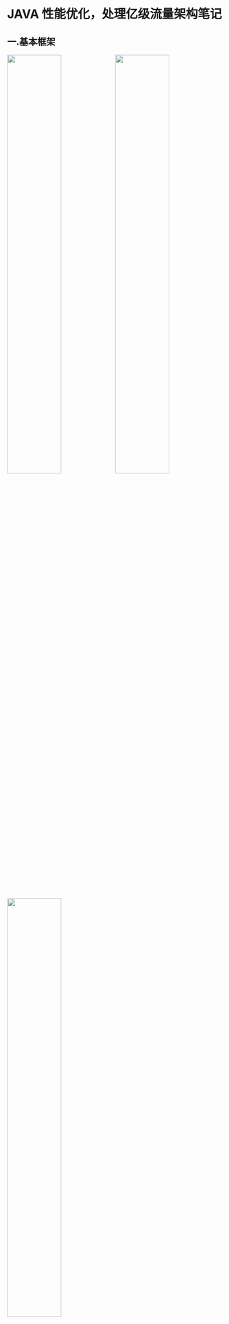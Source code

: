 #  JAVA 性能优化，处理亿级流量架构笔记

## 一.基本框架

<img src="/Users/hptg/Documents/Project/Java/High_Concurrency_Solution/Resource/image-20191107193530836.png" width="50%"/><img src="/Users/hptg/Documents/Project/Java/High_Concurrency_Solution/Resource/5d5181520001c34019201080.jpg" width="50%"/>

<img src="/Users/hptg/Documents/Project/Java/High_Concurrency_Solution/Resource/image-20191107200051139.png" width="50%"/>



## 二. 压力测试

#### 发现并发容量问题

server端并发线程数上不去。

用性能压力测试来发现系统的瓶颈（有可能是数据库，有可能是写了什么代码拖慢了性能，也有可能是配置问题），**发现容量问题**，目前来说**50**个并发已经是瓶颈了，通常来说这是server端的configuration的问题

解决方法：

1.  **Spring-configuration-metadata.json** （ 2.0.5.RELEASE/spring-boot-autoconfigure-2.0.5.RELEASE.jar!/META-INF/spring-configuration-metadata.json）

    定位到：

    ```json
    {
    	"sourceType": "org.springframework.boot.autoconfigure.web.ServerProperties$Tomcat",
    	"defaultValue": 200, ===> defaultValue 默认200，可以增加到2000或更大
      "name": "server.tomcat.max-threads",
      "description": "Maximum number of worker threads.",
      "type": "java.lang.Integer"
    }
    ```

    所以，默认内嵌Tomact配置

    *   **server.tomcat.accept-count：等待队列长度，默认100**
    *   **server.tomcat.mac-connections：最大可连接数，默认10000**
    *   **server.tomcat.max-threads：最大工作线程数，默认200**
    *   **server.tomat.min-spare-threads：最小工作线程数，默认10**

    默认配置下，连接超过10000后出现拒绝连接情况

    默认配置下，触发的请求超过200+100后拒绝处理，所以服务端上线前一定要改配置，具体更改的方法：

    ```json
    // 在application.properties中：
    server.tomcat.accept-count = 1000
    server.tomcat.max-threads = 800 （4核8G的经验配置）
    server.tomat.min-spare-threads = 100
    ```

2.  **定制化内嵌Tomcat开发，优化keepAlive**

    **为什么要定制Tomcat？**如果没有对keepAlive进行一些限制
    
    *   会增加废连接（如果服务端单纯挂着而不进行一些操作）
    *   成为攻击对象，DDOS，恶意者对keepAlive连接无脑发送一些包
    
    **什么是keepAlive？**客户端向server发送http请求的时候，若带上keepAlive的请求头，则表明client希望和server建立keepAlive的连接**（long pull request）**，实现复用连接的目的，用以解决每次http request无状态连接完成后都要断开再连接所产生的耗时问题。
    
*   keepAliveTimeOut：多少毫秒后若客户端不响应，则断开keepalive连接
  
    *   maxKeepAliveRequests：对应的这个keepalive，多少次请求后，keepalive断开失效
    
    使用**WebServerFactoryCustomizer<ConfigurableServletWebServerFactory>**定制化内嵌Tomcat配置（SpringBoot提供的Class）
    
    ```java
    //当Spring容器内没有TomcatEmbeddedServletContainerFactory这个bean时，会吧此bean加载进spring容器中
    @Component
    public class WebServerConfiguration implements WebServerFactoryCustomizer<ConfigurableWebServerFactory> {
        @Override
        public void customize(ConfigurableWebServerFactory configurableWebServerFactory) {
            //使用对应工厂类提供给我们的接口定制化我们的tomcat connector
            ((TomcatServletWebServerFactory) configurableWebServerFactory).addConnectorCustomizers(new TomcatConnectorCustomizer() {
                @Override
                public void customize(Connector connector) {
                    Http11NioProtocol protocol = (Http11NioProtocol) connector.getProtocolHandler();
                    //定制化keepalivetimeout,设置30秒内没有请求则服务端自动断开keepalive链接
                    protocol.setKeepAliveTimeout(30000);
                    //当客户端发送超过10000个请求则自动断开keepalive链接
                    protocol.setMaxKeepAliveRequests(10000);
                }
            });
        }
    }
    ```
    
    优点：
    
    *   允许修改除了application.properties暴露出来的**properties**之外的其他的配置
    
3.  **容量问题，响应时间变长TPS上不去**

  单Web容器上限

  *   线程数量：4核cpu 8G内存单进程调度线程数**800-1000**以上后，即花费巨大的时间在CPU调度上**（content switch）**
  *   等待队列长度：队列做缓冲池用，但也不能无限长，消耗内存，出队入队也消耗cpu

  这部分有关Mysql插入或查询事务优化的问题，下面会讲。

    


## 三. 分布式扩展（接触分布式）

单机容量问题，**水平扩展**方案引入

*   nginx反向代理负载均衡
*   分布式会话管理
*   使用redis实现分布式会话存储

**⚠️Nginx 反向代理负载均衡**

**首先，你要有钱，要能买相同的多台服务器（假设买了四台，三台部署jar包一台部署nginx反向代理）**。

搭建分布式server的方式：

1.  **搭建分布服务器**

*   在阿里云买四台机器，二台用于分布server，一台用于分布Mysql，一台用于装载nginx

*   开放Mysql的远程端口，修改所有server datasource url to that ip address:

    ```json
    spring.datasource.url=jdbc:mysql://(mysql所处在机器的IP Address):3306/miaosha?...配置
    ```

*   数据库安全性：不是只要是个用户名和密码就可以连接上来，这样安全性太差了，要指定ip才能访问数据库（ip白名单）

    ```sql
    grant all priviledges on *.*(任何一个域名的用户) to root@'%'（访问root账号并且给予所有权限） identified by "root"
    
    flush privileges; (手动flush)
    ```

*   启动server1和server2的Tomcat

    

2.  **Nginx负载均衡配置**

  * 使用nginx作为web服务器
  * 使用nginx作为动静分离服务器
  * 使用nginx作为**反响代理**服务器
  
  先看一张图：
  
  ![image-20191109143618951](/Users/hptg/Documents/Project/Java/High_Concurrency_Solution/Resource/image-20191109143618951.png)
  
  **nginx 什么时候反向代理的操作是代理到server，而什么时候又是代理到本地磁盘？**
  
  *   URL规则： 若user访问的是miaoshaserver/resources ===> 访问本地磁盘，若不是，则反向代理到server
  
3.  **部署Nginx OpenResty(OpenResty是单独下载的)，部署静态资源（resource）**

  *   **OpenResty** is a dynamic web platform based on NGINX and LuaJIT
  
  *   OpenResty 的文件结构：    
    
      *   在nginx的文件夹中，有config，html（可以把前端的东西放到这里来），sbin(nginx的命令)
      
  *   启动nginx（openresty)
  
      ```shell
      sbin/nginx -c conf/nginx.conf
      Mac下：/usr/local/Cellar/openresty/
      ```
  
      

**没钱，**可以一台机器创建多个虚拟机，具体方法是使用Vagrant 或者 Docker Machine（待研究）

https://kiwenlau.com/2016/07/03/vagrant-vm-cluster/

多个docker：https://juejin.im/post/5cdf983451882526015c3e06



**⚠️前端资源部署**

将前端文件上传至

```shell
/usr/local/Cellar/openresty/nginx/html
```



**⚠️前端资源路由**

这个我没有搞懂，配置 **nginx.conf**

* 当url访问的是resources静态资源的时候：

  ```nginx
  server {
    前面的省略...
    location /resources/ {
      alias /usr/local/openresty/nginx/html/resources/;
      index index.html index.html
    }
  }
  ```

  然后将`/usr/local/openresty/nginx/html/`下的东西全部copy到`/usr/local/openresty/nginx/html/re sources`下，输入**{ip}/resources/getotp.html**就会找到`resources`下面的**getotp.html**



⚠️**配置nginx反向代理，nginx动静分离服务器**

* location节点path特点resources：静态资源路径

* location节点其他路径：动态资源用。

* nginx做反向代理服务器

  * 设置upstream server

    ```nginx
    upstream backend_server {
      server {ip地址1} weight=1;
      server {ip地址2} weight=1;
    }
    ```

  * 设置动态请求location为proxy pass路径

    ```nginx
    location / {
      proxy_pass http://backend_server;
      proxy_set_header Host $http_hosti:$proxy_port;
      proxy_set_header X-Real-IP $remote_addr;
      proxy_set_header X-Forwarded-For $proxy_add_x_forwarded_for;
    }
    ```

    然后`sbin/nginx -s reload`重新加载配置

  * 开启**tomcat access log**验证

    ```shell
    cd //var/www/miaosha/
    mkdir tomcat
    chmod -R 777 tomcat/
    vim application.properties
    ```

    然后

    ```properties
    server.tomcat.accesslog.enabled=true
    server.tomcat.accesslog.directory=/var/www/miaosha/tomcat
    // 指定Tomcat的日志格式
    server.tomcat.accesslog.pattern=%h %l %u %t "%r" %s %b %D 
    ```

    **%h：**remote host name，远端请求的ip地址

    **%l：**remote logical user name from identity

    **%u：**远端主机的user

    **%t：**处理时长

    **%r：**请求url

    **%s：**http请求返回状态码

    **%b：**请求response的大小

    **%D：**处理请求的时长

    然后`./deploy.sh &`和刷新页面就能看到log了



⚠️**分布式扩展后的性能压测**

直接对mysql的压力，可以分散到对两个miaosha.jar server的压力，相当于一个显卡跑游戏和两个显卡跑游戏的区别

设置nginx服务器和miaosha.jar服务器的keepAlive状态（不设置的话一直是短链接状态），修改nginx的配置

```nginx
upstream backend_server {
  server {ip地址1} weight=1;
  server {ip地址2} weight=1;
  增加：keepalive 30;（30秒keepAlive）
}

location / {
  增加：
  proxy_http_version 1.1;(因为默认是1.0没有keepAlive)
  proxy_set_header Connection "";（同样，字符段为空的话默认keepAlive）
}
```



⚠️**nginx高性能原因**

* epoll多路复用（这个再看看其他的知识吧）

  * java bio模式，阻塞进程式
  * linux select模型，变更触发轮训查找，有1024数量上限
  * epoll模型，变更出发回调直接读取，理论上无上限

* master worker进程模式

  ![image-20200330015014570](/Users/hptg/Documents/Project/Java/High_Concurrency_Solution/Resource/image-20200330015014570.png)

  ```shell
  0 12668     1   0 12:57PM ??         0:00.00 nginx: master process sbin/nginx -c config/nginx.conf
  -2 12669 12668   0 12:57PM ??         0:00.05 nginx: worker process
  501 13276  6975   0  1:52AM ttys002    0:00.00 grep --color=auto --exclude-dir=.bzr --exclude-dir=CVS --exclude-dir=.git --exclude-dir=.hg --exclude-dir=.svn --exclude-dir=.idea --exclude-dir=.tox nginx
  ```

  如上，父子进程，master进程可以管理对应worker进程的内存空间，权限很大

  **这部分待补充，太多知识点**

  

* 协程（Coroutine）机制

  * 依附于线程的内存模型，切换开销小
  * 遇阻塞及归还执行权，代码同步
  * 无需加锁



⚠️**分布式会话课题引入**

**会话（session）管理**

* **基于cookie传输sessionid：java tomcat容器session实现**（缺点，移动端开发的过程会把Webview中的cookie给禁用）

  当call：{ip}:8090/item/get?id=6的时候，在Request Headers中，会有

  ```xml
  Cookie: SESSION=mdflanmfksnflf(一个字符串); JESSIONID=8932nj1n23(又一个字符串)
  ```

  **JESSIONID** 是Tomcat所返回的一个内置Cookie的标识

* **基于token传输类似sessionid：java代码session实现**

  但是这样做会有一个问题，通过nginx分配的两个miaosha.jar，分别有两个sessionId，所以每一次的请求不能保证到达同一个server，这样sessionId会不一样。

**Redis分布式会话管理机制**

前言：以上的基于Tomcat的是**不能**满足分布式的会话**管理（验证用户是否登陆的请求）**，因为单体会话session的管理方式是基于Tomcat的内存来实现的，所以我们要用Redis

* **基于cookie传输sessionid：java tomcat容器session实现迁移到redis**

  * **Redis分布式会话实现**

    1. 引入redis的jar包

    2. 配置configuration

       ```java
       @Component
       @EnableRedisHttpSession(maxInactiveIntervalInSeconds = 3600)
       public class RedisConfig {}
       
       对应当用户登陆的时候Session存入Redis的行为
       this.httpServletRequest.getSession().setAttribute("IS_LOGIN",true);
       this.httpServletRequest.getSession().setAttribute("LOGIN_USER",userModel);
       ```

    3. 安装redis

    4. 配置springboot对redis的依赖

       ```properties
       spring.redis.host=127.0.0.1
       spring.redis.port=6379
       spring.redis.database=10
       spring.redis.password=......
       ```

* **基于token传输类似sessionid：java代码session实现迁移到redis**

  * ```java
    //生成登录凭证token，UUID
    String uuidToken = UUID.randomUUID().toString();
    uuidToken = uuidToken.replace("-","");
    //建立token和用户登陆态之间的联系
    (RedisTemplate)redisTemplate.opsForValue().set(uuidToken, userModel);
    (RedisTemplate)redisTemplate.expire(uuidToken,1,TimeUnit.HOURS);
    //下发token
    return CommonReturnType.create(uuidToken);
    ```

    这样，当用户登陆的时候，这个**Token**就会随着**response body**返回给前端

    

## 四. 查询性能优化技术之多级缓存

**⚠️缓存设计：**

* 用快速存取设备，用内存
* 将缓存推到离用户最近的地方
* 脏缓存清理

**⚠️多级缓存**

* redis缓存
* 热点内存本地缓存
* nginx proxy cache缓存
* nginx lua 缓存

**⚠️Redis缓存**

先来看一下如果Redis加进来，整体框架会变成怎样：

![image-20200405185341757](/Users/hptg/Documents/Project/Java/High_Concurrency_Solution/Resource/image-20200405185341757.png)

* **单机版**

  所有的存储操作都在这台对应的redis上面，和mysql是运行在一个机器的

  弊端：

  1. 如果这个故障了，那么所有的业务操作都会block，都会受到影响
  2. 单机版的redis有容量的上限

* **sentianl**哨兵版（长连接版）

  <img src="/Users/hptg/Documents/Project/Java/High_Concurrency_Solution/Resource/5d6cccac0001840c19201080.jpeg" width="90%" />

  * 集群**cluster**模式

    <img src="/Users/hptg/Documents/Project/Java/High_Concurrency_Solution/Resource/5d6ccef9000185db19201080.jpeg" width="50%"/>

  上代码：（商品详情动态内容的）

  ```java
  ItemController.java （ItemController要实现Serializable）
  @Autowired
  private RedisTemplate redisTemplate;
  
  //商品详情页浏览
  @RequestMapping(value = "/get",method = {RequestMethod.GET})
  @ResponseBody
  public CommonReturnType getItem(@RequestParam(name = "id")Integer id){
  	ItemModel itemModel = null;
  	//先取本地缓存
  	itemModel = (ItemModel) cacheService.getFromCommonCache("item_"+id);
  	if(itemModel == null){
  		//根据商品的id到redis内获取
  		itemModel = (ItemModel) redisTemplate.opsForValue().get("item_"+id);
  		//若redis内不存在对应的itemModel,则访问下游service
      if(itemModel == null){
      	itemModel = itemService.getItemById(id);
        //设置itemModel到redis内
        redisTemplate.opsForValue().set("item_"+id,itemModel);
        redisTemplate.expire("item_"+id,10, TimeUnit.MINUTES);
      }
      //填充本地缓存
      cacheService.setCommonCache("item_"+id,itemModel);
  	}
  	ItemVO itemVO = convertVOFromModel(itemModel);
  	return CommonReturnType.create(itemVO);
  }
  ```

  以上代码的**作用**：当访问具体一个item的时候（**...url/items/get?id=6**）,如果redis没有这个key（item id），则加入这个item id序列化后的值和对应的item as value到redis（一个string值和一个json值），以及加上一个过期时间。这样，在这个过期时间之内，我们不用反复的去访问mysql数据库。（**从本地缓存或者redis key对应的序列化java value中拿**）

  但是以上代码的**问题**：序列化后的key和value，**太乱了（乱码）**，不利于以后调试

  **解决办法**：重新改造**Redis Template**

  ```java
  @Component
  @EnableRedisHttpSession(maxInactiveIntervalInSeconds = 3600)
  public class RedisConfig {
  	@Bean
  	public RedisTemplate redisTemplate(RedisConnectionFactory redisConnectionFactory){
  		RedisTemplate redisTemplate = new RedisTemplate();
      redisTemplate.setConnectionFactory(redisConnectionFactory);
  		//首先解决key的序列化方式
      StringRedisSerializer stringRedisSerializer = new StringRedisSerializer();
      redisTemplate.setKeySerializer(stringRedisSerializer);
  		//解决value的序列化方式
      Jackson2JsonRedisSerializer jackson2JsonRedisSerializer = new Jackson2JsonRedisSerializer(Object.class);
      //扩展对应的JacksonToJson
  		ObjectMapper objectMapper =  new ObjectMapper();
      SimpleModule simpleModule = new SimpleModule();
      simpleModule.addSerializer(DateTime.class,new JodaDateTimeJsonSerializer());
      simpleModule.addDeserializer(DateTime.class,new JodaDateTimeJsonDeserializer());
      //1.enableDefaultTyping的好处是，序列化的value可以包含类class的信息
  		objectMapper.enableDefaultTyping(ObjectMapper.DefaultTyping.NON_FINAL);
  		//2.objectMapper注册一个dataModal
      objectMapper.registerModule(simpleModule);
  		jackson2JsonRedisSerializer.setObjectMapper(objectMapper);
  		redisTemplate.setValueSerializer(jackson2JsonRedisSerializer);
  		return redisTemplate;
    }
  }
  ```

  以及对DateTime的**序列化**以及去**序列化**

  ```java
  public class JodaDateTimeJsonSerializer extends JsonSerializer<DateTime> {
  	@Override
    public void serialize(DateTime dateTime, JsonGenerator jsonGenerator, SerializerProvider serializerProvider) throws IOException {
    	jsonGenerator.writeString(dateTime.toString("yyyy-MM-dd HH:mm:ss"));
  	}
  }
  
  public class JodaDateTimeJsonDeserializer extends JsonDeserializer<DateTime> {
  	@Override
    public DateTime deserialize(JsonParser jsonParser, DeserializationContext deserializationContext) throws IOException, JsonProcessingException {
    	String dateString =jsonParser.readValueAs(String.class);
      DateTimeFormatter formatter = DateTimeFormat.forPattern("yyyy-MM-dd HH:mm:ss");
  		return DateTime.parse(dateString,formatter);
  	}
  }
  ```

  这样放进redis的序列化数据就清爽多了

  

**⚠️本地热点缓存**

上一点，所有对Redis的存或者取都需要经过网络的IO到达Redis的server，并且更新Redis的状态，所以如果要更高的性能，本地热点缓存（第二级），见以下特点

* 热点数据（Java虚拟机JVM的缓存）
* 脏读不敏感：本地热点缓存在分布式的环境下，每台机器都有缓存的备份数据，而且清除每台机器的相同数据不容易
* 内存可控：本地热点缓存生命周期短

**Guava cache**

* 可控制的大小和超时时间
* 可配置的LRU （最少访问先被淘汰）策略
* 线程安全

上代码（封装Cache Server的组件来完成Guava的存和取）：

```java
@Service
public class CacheServiceImpl implements CacheService {
	private Cache<String,Object> commonCache = null;
  
	@PostConstruct //Bean加载的时候优先执行init的方法
  public void init(){
  	commonCache = CacheBuilder.newBuilder()
    //设置缓存容器的初始容量为10
    .initialCapacity(10)
    //设置缓存中最大可以存储100个KEY,超过100个之后会按照LRU的策略移除缓存项
    .maximumSize(100)
    //设置写缓存后多少秒过期
    .expireAfterWrite(60, TimeUnit.SECONDS).build();
	}
	@Override
  public void setCommonCache(String key, Object value) {
  	commonCache.put(key,value);
	}
  @Override
  public Object getFromCommonCache(String key) {
  	return commonCache.getIfPresent(key);
	}
}

然后在ItemController中：
@Autowired
private CacheService cacheService;
//商品详情页浏览
@RequestMapping(value = "/get",method = {RequestMethod.GET})
@ResponseBody
public CommonReturnType getItem(@RequestParam(name = "id")Integer id){
	ItemModel itemModel = null;
	//先取本地缓存
  itemModel = (ItemModel) cacheService.getFromCommonCache("item_"+id);
	if(itemModel == null){
  	//根据商品的id到redis内获取
    itemModel = (ItemModel) redisTemplate.opsForValue().get("item_"+id);
		//若redis内不存在对应的itemModel,则访问下游service
    if(itemModel == null){
    	itemModel = itemService.getItemById(id);
      //设置itemModel到redis内
      redisTemplate.opsForValue().set("item_"+id,itemModel);
      redisTemplate.expire("item_"+id,10, TimeUnit.MINUTES);
    }
    //填充本地缓存
    cacheService.setCommonCache("item_"+id,itemModel);
  }
  ItemVO itemVO = convertVOFromModel(itemModel);
  return CommonReturnType.create(itemVO);
}
```

**⚠️NGINX PROXY CACHE缓存实现**

就是缓存直接在Nginx上面做，绕过miaosha.jar

* Nginx 反向代理前置
* 依靠文件系统索引级的文件
*  依靠内存缓存文件地址

具体实现：**nginx.conf**

```nginx
#申明一个cache缓存节点的内容
proxy_cache_path /usr/local/openresty/nginx/tmp_cahce levels=1:2 keys_zone=tmp_cahce:100m inactive=7d max_size=10g;

location / {
  ...
  proxy_cache tmp_cahce;
  proxy_cache_key $uri;
  proxy_cache_valid 200 206 304 302 7d; ===> 只有在以下的状态码才缓存
}
```

* 地址
* levels=1:2 对应的一个文件的级别，在tmp_cache目录下，可以直接以get_item=6的id作为文件名，也可以做二级目录，将对应的url做一次hash，取最后一位做一个文件目录的索引，然后再取一位做第二级目录的索引，这样所有的文件可以分散到多个目录中，减少只有一级目录的一个寻址消耗（当所有文件都在一级目录下查找起来其实很费劲的）
* keys_zone=temp_cache 在nginx中，开了一个100m的内存空间来存储这个叫tmp_cache的keys_zone中的所有的keys
* inactive 文件可以存储7天
* max_size 最多存10G

**但是**，以上这么做会有一个问题，tps性能会提升，但是平均耗时会增加，虽然现在直接读的是nginx中的东西，没有访问miaosha.jar，但是读的其实是nginx本地磁盘的内容，而不是nginx内存中的内容，读SATA肯定是比读RAM要慢的。

**解决办法：**抛弃上面写的东西，**nginx lua原理**（新的开发缓存的方式）

协程的方式：优点是不用管异步的方式，可以以同步的方式来写代码

* lua协程机制

* nginx协程

  * nginx的每一个Worker进程都是在epoll或kqueue这种时间模型之上，封装成协程
    * 当某一个socket的据点接收到http request的操作的时候，这个epoll对应的socket就会被唤醒，唤醒之后就会获得socket对应的一个http的request的请求，这个时候nginx就会new出一个协程，这个协程就会处理http请求的完整生命周期，也就是处理url location的路由，access control的健全，string的反向代理等等的操作（具体自己百度）。在这些操作内，如果没有遇到IO阻塞的情况，那么这个协程处理完成后就会返回http response给epoll模型作为socket的wirte输出。
    * 假如遇到block的操作，如nginx反向代理到一个服务器，然后等待服务器的返回操作。这时协程会主动放弃执行权限，然后主动将跟后端反向代理服务器的一个socket的连接注册到epoll事件里，等待这个epoll事件被反向唤醒。
    * 一旦被唤醒，nginx的worker又回重新new一个协程出来做之后的事情
    * 因此，它的每一个操作都不会block对应的一个worker进程对应的操作，都是依赖于epoll自身的操作，看上去就是几个协程串行在一起。
  * 每一个请求都有一个协程进行处理
  * 即使ngx_lua需要运行Lua，相对C有一定的开销，但依旧能保证高并发能力

* nginx协程机制

  * nginx每个工作进程创建一个lua虚拟机
  * 工作进程内的所有协程共享同一个vm
  * 每个外部请求由一个lua协程处理，之间数据隔离
  * lua代码调用io等异步接口时，协程被挂起，上下文数据
  * 自动保存，不阻塞工作进程
  * io异步操作完成后还原协程上下文，代码继续执行

* nginx lua插载点

  ![image-20200407213102370](/Users/hptg/Documents/Project/Java/High_Concurrency_Solution/Resource/image-20200407213102370.png)

  * init_by_lua：系统启动时调用
  * init_worker_by_lua：worker进程启动时调用
  * set_by_lua：nginx变量用复杂lua return
  * rewrite_by_lua：权限验证阶段
  * content_by_lua：内容输出节点

  具体的实现（实战）：

  1. ```shell
     cd /usr/local/Cellar/openresty
     mkdir lua --> cd lua/
     vim init.lua ---> 然后编写点东西
     ```

  2. 修改nginx.conf

     ```nginx
     server {
       ...
       location /staticitem/get{
         default_type "text/html"
         content_by_lua_file ../lua/staticitem.lua
       }
     }
     ```

  3. ```lua
     staticite.lua
     ngx.say("") 
     ```

* OpenResty

  * OpenResty由Nginx核心加很多第三方模块组成，默认继集成了Lua开发环境，使得Nginx可以作为一个Web Server使用。
  * 借助于nginx的事件驱动模型和非阻塞IO，可以实现高性能的Web应用程序
  * OpenResty提供了大量组件如Mysql、Redis、Memcached等等，使在Nginx上开发Web应用更方便更简单

  实战：

  * shared dic：共享内存字典，所有worker进程进程可见，LRU淘汰

    **nginx.conf**

    ```nginx
    lua_shared_dict my_cache 128m;
    server {
      ...
      location /luaitem/get{
        default_type "application/json";
        content_by_lua_file ../lua/itemshared.lua;
      }
    }
    ```

    **itemsharedic.lua**

    ```lua
    function get_from_cache(key)
      local cache_ngx = ngx.shared.my_cache
      local value = cache_ngx:get(key)
      return value
    end
    
    function set_to_cahce(key, value, exptime)
      if not exptime then
        exptime = 0
      end
      local cache_ngx = ngx.shared.my_cache
      local succ,err,forcible = cache_ngx:set(key,value,exptime)
      return succ
    end
    
    local args = ngx.req.get_uri_args()
    local id = args["id"]
    local item_model = get_from_cache("item_"..id)
    if item_model == nil then
      local resp = ngx.location.capture("/item/get?id="..id)
      item_model = resp.body
      set_to_cache("item_"..id.item_model,1*60)
    end
    ngx.say(item_model)
    ```

  * Openresty Redis支持

    为什么要Redis支持？因为要兼顾更新机制和容量问题，读redis的好处，见图

    <img src="/Users/hptg/Documents/Project/Java/High_Concurrency_Solution/Resource/5d6e21a4000140a019201080.jpeg" width="80%"/>

    实现：

    1. 打开openresty对redis访问的支持和脚本编写

       **itemredis.lua**

       ```lua
       local args = ngx.req.get_uri_args()
       local id = args["id"]
       local redis = require "rest.redis"
       local cache = redis:new()
       local ok,err = cache:connect("部署redis的服务器ip","6379")
       local item_model = cache:get("item_"..id)
       if item_model == ngx.null or item_model == nil then
         local resp = ngx.location.capture("/item/get?id="..id)
         item_model = resp.body
       end
       ngx.say(item_model)
       ```

    2. **Nginx.conf**

       ```nginx
       location /luaitem/get{
         content_by_lua_file ../lua/itemredis.lua ---> 修改文件
       }
       ```

       

协程机制：

* 依附于线程的内存模型，切换开销小
* 遇到阻塞及归还执行权，代码同步
* 无需加锁



## 五. 查询性能优化技术之页面静态化【动态请求加静态页面一同静态化】

**⚠️引入静态资源CDN：对H5（static），miaoshaserver/resources的优化**

* DNS用CNAME解析到源站	
* 回源缓存设置
* 强推失效

<img src="/Users/hptg/Documents/Project/Java/High_Concurrency_Solution/Resource/5d75de4d0001b7c219201080.jpeg" width="50%"/><img src="/Users/hptg/Documents/Project/Java/High_Concurrency_Solution/Resource/image-20200411015539297.png" width="50%"/>

**回源缓存的一些设置**

cache control响应头（在Response Headers），作用：服务端用来告诉客户端，这个HTTP Response，客户端可不可以缓存，和以什么样的策略去缓存，以下为cache-control后面接的值

* private：客户端可以缓存
* public：客户端和代理服务器都可以缓存
* max-age=xxx：缓存的内容将在xxx秒后失效
* no-cahe: 强制向服务端再验证一次
* no-store：不缓存请求的任何返回内容

见图：

![image-20200411021339518](/Users/hptg/Documents/Project/Java/High_Concurrency_Solution/Resource/image-20200411021339518.png)

有效性判断：

* **ETag**：资源唯一标识，请求资源的内容做一个MD5等等Hash化生成一个ETag的唯一标识，在第一次返回这个内容当中，加上这个ETag的唯一标识，一起返回给浏览器，浏览器会存储下来，下一次的客户端请求就连同这个ETag一起发回给服务器做验证，服务端会把这个ETag和本地的ETag内容作一个比较，若比较是一致的，返回**Http Status** **304（not modify）**，表明这个服务是有效的，直接使用缓存的即可。
* **If-None-Match**：客户端发送的匹配ETag标识符
* **Last-modified**：资源最后被修改的时间
* **If-Modified-Since**：客户端发送的匹配资源最后修改时间的标识符

![image-20200411022857328](/Users/hptg/Documents/Project/Java/High_Concurrency_Solution/Resource/image-20200411022857328.png)

浏览器三种刷新方式

* 回车刷新或a链接：看cache-control对应的max-age是否仍然有效，有效则直接from cache，若cahce-control中为no-cache，则进入缓存协商逻辑
* F5刷新：去掉cache-control中的max-age或直接设置max-age为0，然后进入缓存协商逻辑
* 强制刷新：去掉cache-control和协商头，强制刷新
* 协商机制，比较Last-modified和ETag到服务端，若服务端判断没变化则304不返回数据，否则200返回数据

**⚠️CDN自定义缓存策略**

* 可自定义目录过期时间
* 可自定义后缀名过期时间
* 可自定义对应权重
* 可通过界面或qpi强制cdn对应目录刷新（非保成功）

![image-20200411024857632](/Users/hptg/Documents/Project/Java/High_Concurrency_Solution/Resource/image-20200411024857632.png)

**⚠️静态资源部署策略**

* css，js，img等元素使用带版本号部署，例如a.js?v=1.0，缺点：不便利，且维护困难
* css，js，img等元素使用带摘要部署，例如a.js?v=45edw，缺点：存在先部署html还是先部署资源的覆盖问题
*  css，js，img等元素使用摘要做文件名部署，例如45edw.js，新老版本并存且可回滚，资源部署完成后再部署html
* 对应静态资源保持生命周期内不会变，max-age可设置的很长，无视失效更新周期
* html文件设置no-cache或较短max age，以便于更新
* html文件仍然设置较长的max age，依靠动态的获取版本号请求发送到后段，异步下载最新的版本号的html后展示渲染再前端
* 动态请求也可以静态化成json资源推到cdn上
* 依靠异步请求获取后段节点对应资源状态做紧急下架处理
* 可通过跑批紧急推送cdn内容以使其下架等操作

**⚠️全页面静态化**

* html，css，js静态资源cdn化
* js ajax动态请求cdn化
* 全页面静态化 

定义：在服务端完成html，css，甚至js的load渲染成纯html文件后直接以静态资源的方式部署到cdn上

**phantomjs**应用

* 无头浏览器，可以借助其模拟webkit js的执行
* 修改需要全页面静态化的实现，采用initView和hasInit方式防止多次初始化
* 编写对应轮讯生成内容方式
* 将全静态化页面生成后推送到CDN

代码实现：

```js
var page = require("webpage").create();
var fs = require("fs");
page.open("http://miaoshaserver/resources/getitem.html?id=6", function(status){

})
```



## 六. 交易性能优化技术之缓存库存【用缓存解决交易问题】

交易流程的优化前的**问题**

先用Jmeter压测进行交易时的**miaosha.jar**的压力和用Jmeter压测进行交易时的**数据库**的压力

```json 
{
  url: '/order/createorder?token=3e......',
	method: 'POST',
  Body：{itemId:6, amount: 1, promoId: 1}
}
```

可以发现，miaosha.jar所在应用服务器的耗用资源会比较多，但是没关系，因为这种服务器可以水平扩展。

数据库所在的服务器，虽然CPU的占用资源不高，但是压测平均耗时（数据IO操作）已经超过2秒了。

可能存在的问题：看代码

```java
@Override
@Transactional
public OrderModel createOrder(Integer userId, Integer itemId, Integer promoId, Integer amount) throws BusinessException {
	//1.校验下单状态,(1)下单的商品是否存在，(2)用户是否合法，(3)购买数量是否正确
  ItemModel itemModel = itemService.getItemById(itemId);
  if(itemModel == null){
    throw new BusinessException(EmBusinessError.PARAMETER_VALIDATION_ERROR,"商品信息不存在");
	}
  UserModel userModel = userService.getUserById(userId);
  if(userModel == null){
  	throw new BusinessException(EmBusinessError.PARAMETER_VALIDATION_ERROR,"用户信息不存在");
  }
  if(amount <= 0 || amount > 99){
  	throw new BusinessException(EmBusinessError.PARAMETER_VALIDATION_ERROR,"数量信息不正确");
  }
	//1.1校验活动信息
  if(promoId != null){
  	//(1)校验对应活动是否存在这个适用商品
    if(promoId.intValue() != itemModel.getPromoModel().getId()){
    	throw new BusinessException(EmBusinessError.PARAMETER_VALIDATION_ERROR,"活动信息不正确");
      //(2)校验活动是否正在进行中
    }else if(itemModel.getPromoModel().getStatus().intValue() != 2) {
    	throw new BusinessException(EmBusinessError.PARAMETER_VALIDATION_ERROR,"活动信息还未开始");
    }
  }
  //完成以上5条校验之后，其实已经向数据库发送了5条SQL
  //2.落单减库存
  boolean result = itemService.decreaseStock(itemId,amount);
  if(!result){
  	throw new BusinessException(EmBusinessError.STOCK_NOT_ENOUGH);
  }
  //3.订单入库
  OrderModel orderModel = new OrderModel();
  orderModel.setUserId(userId);
  orderModel.setItemId(itemId);
  orderModel.setAmount(amount);
  if(promoId != null){
  	orderModel.setItemPrice(itemModel.getPromoModel().getPromoItemPrice());
  }else{
  	orderModel.setItemPrice(itemModel.getPrice());
  }
  orderModel.setPromoId(promoId);
  orderModel.setOrderPrice(orderModel.getItemPrice().multiply(new BigDecimal(amount)));
	//3.1生成交易流水号,订单号
  orderModel.setId(generateOrderNo());
	OrderDO orderDO = convertFromOrderModel(orderModel);
  orderDOMapper.insertSelective(orderDO);
	//3.2加上商品的销量
  itemService.increaseSales(itemId,amount);
  //4.返回前端
  return orderModel;
}
```

根据以上的代码，目前完成这个function至少对数据库完成了6次的IO操作

![image-20200411151446721](/Users/hptg/Documents/Project/Java/High_Concurrency_Solution/Resource/image-20200411151446721.png)

**⚠️交易验证优化**

* 用户风控策略优化：策略**缓存**模型化
* 活动校验策略优化：引入活动发布流程，模型**缓存**化（预热），紧急下线能力

对以上的代码优化

```java
//1. 在ItemService中另外开一个Service，通过缓存获取用户validate
ItemModel getItemByIdInCache(Integer id) {
	ItemModel itemModel = (ItemModel)redisTemplate.opsForValue().get("item_validate_"+id);
  if(itemModel==null){
		itemModel = this.getItemById(id);
    // 若要是紧急下线活动直接在这里打上break
    redisTemplate.opsForValue().set("item_validate_"+id,itemModel);
    redisTemplate.expire("item_validate_"+id,10,TimeUnit.MINUTES);
  }
  return itemModel;
};

//2. 同样，在UserService中，另开一个接口，通过缓存获取用户对象
UserModel getUserByIdInCache(Integer id) {
  UserModel userModel = redisTemplate.opsForValue).get("user_validate_"+id);
  if(userModel == null){
    userModel = this.getUserById(id);
    redisTemplate.opsForValue().set("user_validate_"+id,userModel);
    redisTemplate.expire("user_validate_"+id,10,TimeUnit.MINUTES);
  }
  return userModel;
}


//2. 回到OrderService，就是上面那个代码，改进
public OrderModel createOrder(Integer userId, Integer itemId, Integer promoId, Integer amount, String stockLogId) throws BusinessException {
	//1.校验下单状态,下单的商品是否存在，用户是否合法，购买数量是否正确
  (改进)ItemModel itemModel = itemService.getItemByIdInCache(itemId); --> 减少对MYSQL的依赖
  if (itemModel == null) {
  	throw new BusinessException(EmBusinessError.PARAMETER_VALIDATION_ERROR, "商品信息不存在");
	}
  (改进)UserModel userModel = userService.getUserByIdInCache(userId);
  if (userModel == null) {
  	throw new BusinessException(EmBusinessError.PARAMETER_VALIDATION_ERROR, "用户信息不存在");
	}
  if (amount <= 0 || amount > 99) {
  	throw new BusinessException(EmBusinessError.PARAMETER_VALIDATION_ERROR, "数量信息不正确");
	}
	//1.1校验活动信息(内存操作)
  if (promoId != null) {
  	//(1)校验对应活动是否存在这个适用商品
	  if (promoId.intValue() != itemModel.getPromoModel().getId()) {
      throw new BusinessException(EmBusinessError.PARAMETER_VALIDATION_ERROR, "活动信息不正确");
      //(2)校验活动是否正在进行中
    } else if (itemModel.getPromoModel().getStatus().intValue() != 2) {
    	throw new BusinessException(EmBusinessError.PARAMETER_VALIDATION_ERROR, "活动信息还未开始");
    }
  }
  //2.落单减库存
  boolean result = itemService.decreaseStock(itemId, amount);
  if (!result) {
    throw new BusinessException(EmBusinessError.STOCK_NOT_ENOUGH);
  }
  //3.订单入库
  OrderModel orderModel = new OrderModel();
  orderModel.setUserId(userId);
  orderModel.setItemId(itemId);
  orderModel.setAmount(amount);
  if (promoId != null) {
    orderModel.setItemPrice(itemModel.getPromoModel().getPromoItemPrice());
  } else {
  	orderModel.setItemPrice(itemModel.getPrice());
  }
  orderModel.setPromoId(promoId);
  orderModel.setOrderPrice(orderModel.getItemPrice().multiply(new BigDecimal(amount)));
	//生成交易流水号,订单号
  orderModel.setId(generateOrderNo());
  OrderDO orderDO = convertFromOrderModel(orderModel);
  orderDOMapper.insertSelective(orderDO);
	//加上商品的销量
  itemService.increaseSales(itemId, amount);
  //设置库存流水状态为成功
  StockLogDO stockLogDO = stockLogDOMapper.selectByPrimaryKey(stockLogId);
  if (stockLogDO == null) {
    throw new BusinessException(EmBusinessError.UNKNOWN_ERROR);
  }
  stockLogDO.setStatus(2);
  stockLogDOMapper.updateByPrimaryKeySelective(stockLogDO);
//        TransactionSynchronizationManager.registerSynchronization(new TransactionSynchronizationAdapter() {
//                @Override
//                public void afterCommit(){
//                    //异步更新库存
//                    boolean mqResult = itemService.asyncDecreaseStock(itemId,amount);
////                    if(!mqResult){
////                        itemService.increaseStock(itemId,amount);
////                        throw new BusinessException(EmBusinessError.MQ_SEND_FAIL);
////                    }
//                }
//
//        });
  //4.返回前端
  return orderModel;
}
```

**⚠️库存行(hang)锁优化**

先来看下Mapper中的SQL

```xml
<update id="decreaseStock">
  update item_stock
  set stock = stock - #{amount}
  where item_id = #{itemId} and stock >= #{amount}
</update>
```

此，数据库会在#{itemId}对应的row处加上一个行锁，前提是对应的#{itemId}必须是有索引的。

**创建索引**

```sql
alter table item_stock add unique index item_id_index(item_id)
```

优化：

* 扣减库存缓存化：扣减库存的操作做进Redis

  1. 活动发布同步库存进缓存

     **PromoService.java**

     ```java
     // 活动发布
     publishPromo(Integer promoId){
       //通过活动id获取活动
       PromoDO promoDO = promoDOMapper.selectByPrimaryKey(promoId);
       if(promoDO.getItemId() == null || promoDO.getItemId().intValue() == 0){
         return;
       }
     	ItemModel itemModel = itemService.getItemById(promoDO.getItemId());
       //这里有个问题，从MySql数据库拿出这个商品到存到Redis的这个过程中，这个商品是有可能被售卖的，解决办法，活动开始时，做个上架商品的动作，活动还没开始，则做下架状态，这样在业务层面解决这个问题
       //将库存同步到redis内
      redisTemplate.opsForValue().set('promo_item_stock_'+itemModel.getId(),itemModel.getStock());
     }
     ```

     **ItemController.java** 发布这个商品

     ```java
     CommonReturnType publishPromo(@RequestParam(name="id") Integer id){
       promoService.publishPromo(id);
       return CommonReturnType.create(null);
     }
     ```

  2. 下单交易减缓存库存

     **ItemSerivce.java**

     ```java
     public boolean decreaseStock(Integer itemId, Integer amount) throws BusinessException {
       long result = redisTemplate.opsForValue().increment("promo_item_stock_"+itemId,amount.intValue()*-1);
       if(result >0){
         //更新库存成功
         return true;
       }else if(result == 0){
         //打上库存已售罄的标识
     		redisTemplate.opsForValue().set("promo_item_stock_invalid_"+itemId,"true");
         //更新库存成功
         return true;
       }else{
         //更新库存失败
         increaseStock(itemId,amount);
         return false;
       }
     }
     ```

     以上的问题：

     1. 数据库记录不一致，解决方法如下：**异步**

* 异步同步数据库：

  1. 活动发布同步库存进缓存

  2. 下单交易减缓存库存

  3. **异步消息**扣减数据库内库存

     异步消息队列**rocketmq**

     * 高性能，高并发，分布式消息中间件
     * 典型应用场景：分布式事务，异步解耦

     概念模型：

     ![image-20200411220730724](/Users/hptg/Documents/Project/Java/High_Concurrency_Solution/Resource/image-20200411220730724.png)

     

* 库存数据库最终一致性保证

  ![image-20200412142420216](/Users/hptg/Documents/Project/Java/High_Concurrency_Solution/Resource/10.png)

  **RocketMQ具体的使用方式：**

  根据官网安装，启动NameServer和Broker，然后执行

  ```shell
  ./mqadmin updateTopic -n localhost:9876 -t stock -c DefaultCluster
  ```

  **缓存库存接入异步化**（代码层面实现异步消息队列发送的操作）

  **application.properties**

  ```properties
  mq.nameserver.addr={一个ip地址}:9876
  mq.topicname=stock
  ```

  **MqProducer.java**

  ```java
  @Component
  public class MqProducer {
    private DefaultMQProducer producer;
    private TransactionMQProducer transactionMQProducer;
    @Value("${mq.nameserver.addr}")
    private String nameAddr;
    @Value("${mq.topicname}")
    private String topicName;
    @Autowired
    private OrderService orderService;
    @Autowired
    private StockLogDOMapper stockLogDOMapper;
    @PostConstruct(在Bean的初始化之后被调用)
    public void init() throws MQClientException {
      //做MQ Producer的初始化
      producer = new DefaultMQProducer("producer_group");
      producer.setNamesrvAddr(nameAddr);
      producer.start();
  
      transactionMQProducer = new TransactionMQProducer("transaction_producer_group");
      transactionMQProducer.setNamesrvAddr(nameAddr);
      transactionMQProducer.start();
  
      transactionMQProducer.setTransactionListener(new TransactionListener() {
        @Override
        public LocalTransactionState executeLocalTransaction(Message msg, Object arg) {
          //真正要做的事  创建订单
          Integer itemId = (Integer) ((Map) arg).get("itemId");
          Integer promoId = (Integer) ((Map) arg).get("promoId");
          Integer userId = (Integer) ((Map) arg).get("userId");
          Integer amount = (Integer) ((Map) arg).get("amount");
          String stockLogId = (String) ((Map) arg).get("stockLogId");
          try {
            orderService.createOrder(userId, itemId, promoId, amount, stockLogId);
          } catch (BusinessException e) {
            e.printStackTrace();
            //设置对应的stockLog为回滚状态
            StockLogDO stockLogDO = stockLogDOMapper.selectByPrimaryKey(stockLogId);
            stockLogDO.setStatus(3);
            stockLogDOMapper.updateByPrimaryKeySelective(stockLogDO);
            return LocalTransactionState.ROLLBACK_MESSAGE;
          }
          return LocalTransactionState.COMMIT_MESSAGE;
        }
  
        @Override
        public LocalTransactionState checkLocalTransaction(MessageExt msg) {
          //根据是否扣减库存成功，来判断要返回COMMIT,ROLLBACK还是继续UNKNOWN
          String jsonString = new String(msg.getBody());
          Map<String, Object> map = JSON.parseObject(jsonString, Map.class);
          Integer itemId = (Integer) map.get("itemId");
          Integer amount = (Integer) map.get("amount");
          String stockLogId = (String) map.get("stockLogId");
          StockLogDO stockLogDO = stockLogDOMapper.selectByPrimaryKey(stockLogId);
          if (stockLogDO == null) {
            return LocalTransactionState.UNKNOW;
          }
          if (stockLogDO.getStatus().intValue() == 2) {
            return LocalTransactionState.COMMIT_MESSAGE;
          } else if (stockLogDO.getStatus().intValue() == 1) {
            return LocalTransactionState.UNKNOW;
          }
          return LocalTransactionState.ROLLBACK_MESSAGE;
        }
      });
    }
  
    //事务型同步库存扣减消息
    public boolean transactionAsyncReduceStock(Integer userId, Integer itemId, Integer promoId, Integer amount, String stockLogId) {
      Map<String, Object> bodyMap = new HashMap<>();
      bodyMap.put("itemId", itemId);
      bodyMap.put("amount", amount);
      bodyMap.put("stockLogId", stockLogId);
  
      Map<String, Object> argsMap = new HashMap<>();
      argsMap.put("itemId", itemId);
      argsMap.put("amount", amount);
      argsMap.put("userId", userId);
      argsMap.put("promoId", promoId);
      argsMap.put("stockLogId", stockLogId);
  
      Message message = new Message(topicName, "increase",
          JSON.toJSON(bodyMap).toString().getBytes(Charset.forName("UTF-8")));
      TransactionSendResult sendResult = null;
      try {
  
        sendResult = transactionMQProducer.sendMessageInTransaction(message, argsMap);
      } catch (MQClientException e) {
        e.printStackTrace();
        return false;
      }
      if (sendResult.getLocalTransactionState() == LocalTransactionState.ROLLBACK_MESSAGE) {
        return false;
      } else if (sendResult.getLocalTransactionState() == LocalTransactionState.COMMIT_MESSAGE) {
        return true;
      } else {
        return false;
      }
  
    }
  
    //同步库存扣减消息
    public boolean asyncReduceStock(Integer itemId, Integer amount) {
      Map<String, Object> bodyMap = new HashMap<>();
      bodyMap.put("itemId", itemId);
      bodyMap.put("amount", amount);
  
      Message message = new Message(topicName, "increase",
          JSON.toJSON(bodyMap).toString().getBytes(Charset.forName("UTF-8")));
      try {
        producer.send(message);
      } catch (MQClientException e) {
        e.printStackTrace();
        return false;
      } catch (RemotingException e) {
        e.printStackTrace();
        return false;
      } catch (MQBrokerException e) {
        e.printStackTrace();
        return false;
      } catch (InterruptedException e) {
        e.printStackTrace();
        return false;
      }
      return true;
    }
  }
  ```

  **MqConsumer.java**

  ```java
  @Component
  public class MqConsumer {
    private DefaultMQPushConsumer consumer;
    @Value("${mq.nameserver.addr}")
    private String nameAddr;
    @Value("${mq.topicname}")
    private String topicName;
    @Autowired
    private ItemStockDOMapper itemStockDOMapper;
    @PostConstruct
    public void init() throws MQClientException {
      consumer = new DefaultMQPushConsumer("stock_consumer_group");
      consumer.setNamesrvAddr(nameAddr);
      //consumer监听哪一个topic的消息,"*":所有的消息
      consumer.subscribe(topicName, "*");
      //当消息推送过来之后，怎么处理
      consumer.registerMessageListener(new MessageListenerConcurrently() {
        @Override
        public ConsumeConcurrentlyStatus consumeMessage(List<MessageExt> msgs, ConsumeConcurrentlyContext context) {
          //实现库存从Redis真正到MySQL数据库内扣减的逻辑
          Message msg = msgs.get(0);
          String jsonString = new String(msg.getBody());
          Map<String, Object> map = JSON.parseObject(jsonString, Map.class);
          Integer itemId = (Integer) map.get("itemId");
          Integer amount = (Integer) map.get("amount");
          itemStockDOMapper.decreaseStock(itemId, amount);
          return ConsumeConcurrentlyStatus.CONSUME_SUCCESS;
        }
      });
      consumer.start();
    }
  }
  ```

  完成数据库中间键的接入后，我们应该怎样去用？

  **OrderService.java**

  ```java
  @Autowired
  private MqProducer mqProducer
  //同步库存扣减消息
  public boolean asyncReduceStock(Integer itemId, Integer amount){
    Map<String, Object> bodyMap = new HashMap<>();
    bodyMap.put("itemId",itemId);
    bodyMap.put("amount", amount);
    Message message = new Message(topicName,"increase",
    	JSON.toJSON(bodyMap).toStrin().getBytes(Charset.forName("UTF-8")));
    try {
  	  producer.send(message);  
    }catch{
      return false;
    }
    return true;
  }
  ```

  若信息发送成功（库存更新成功），在**ItemService**中：

  ```java
  decreaseStock(Integer itemId, Integer amount) .. 的方法中
  long result = redisTemplate.opsForValue().increment('promo_item_stock_'+itemId,amount.intValue() * -1);
  if(result >= 0){
  	boolean mqResult = mqProducer.asyncReduceStock(itemId,amount);
    if(!mqResult) {
      //更新库存失败
      redisTemplate.opsForValue().increment('promo_item_stock_'+itemId,amount.intValue() * +1);
      return false;
    }
    //更新库存成功
    return true;
  }else{
    //更新库存失败
    redisTemplate.opsForValue().increment('promo_item_stock_'+itemId,amount.intValue() * +1);
    return false;
  }
  ```

  潜在问题：

  1. 异步消息发送失败
  2. 扣减操作执行失败
  3. 下单失败无法正确回补库存



## 七. 交易性能优化技术之事务型消息

目标：

* 掌握异步化事务型消息模型
* 掌握库存售罄模型

**⚠️事务型消息**

在ItemService中，增加

```java
//异步更新库存
boolean asyncDecreaseStock(Integer itemId,Integer amount){
  boolean mqResult = mqProducer.asyncReduceStock(itemId,amount);
}
//库存回滚
boolean increaseStock(Integer itemId,Integer amount){
  redisTemplate.opsForValue().increment("promo_item_stock_"+itemId,amount.intValue());
  return true;
}
```

然后OrderService中：

```java
boolean mqResult = itemService.asyncDecreaseStock(itemId,amount);
if(!mqResult){
  itemService.increaseStoc(itemId,amount);
  throw new BussinessException(EmBusinessError.MQ_SEND_FAIL);
}
```

实现基于rocketMq的Transaction事务：

见上面的**MyProducer.java**代码（**事务型同步库存扣减消息**）

接下来的我跟不上了，看视频，从第七章开始



